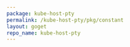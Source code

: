 ```yaml
---
package: kube-host-pty
permalink: /kube-host-pty/pkg/constant
layout: goget
repo_name: kube-host-pty
---
```

